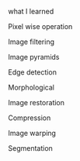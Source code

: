 what I learned

Pixel wise operation

Image filtering

Image pyramids

Edge detection

Morphological

Image restoration

Compression

Image warping

Segmentation
